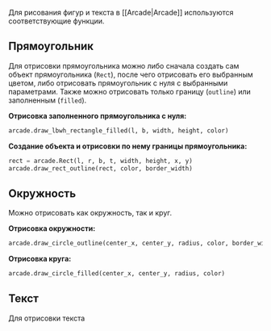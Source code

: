 Для рисования фигур и текста в [[Arcade|Arcade]] используются соответствующие функции.

## Прямоугольник

Для отрисовки прямоугольника можно либо сначала создать сам объект прямоугольника (`Rect`), после чего отрисовать его выбранным цветом, либо отрисовать прямоугольник с нуля с выбранными параметрами. Также можно отрисовать только границу (`outline`) или заполненным (`filled`).

**Отрисовка заполненного прямоугольника с нуля:**

```Python
arcade.draw_lbwh_rectangle_filled(l, b, width, height, color)
```

**Создание объекта и отрисовки по нему границы прямоугольника:**

```Python
rect = arcade.Rect(l, r, b, t, width, height, x, y)
arcade.draw_rect_outline(rect, color, border_width)
```

## Окружность

Можно отрисовать как окружность, так и круг.

**Отрисовка окружности:**

```Python
arcade.draw_circle_outline(center_x, center_y, radius, color, border_width)
```

**Отрисовка круга:**

```Python
arcade.draw_circle_filled(center_x, center_y, radius, color)
```

## Текст

Для отрисовки текста